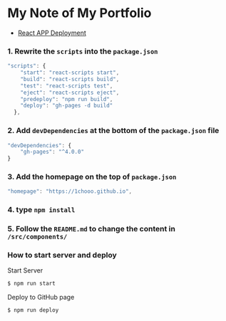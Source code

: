 # My Note of My Portfolio

- [React APP Deployment](https://create-react-app.dev/docs/deployment/)

### 1. Rewrite the `scripts` into the `package.json`

```js
"scripts": {
    "start": "react-scripts start",
    "build": "react-scripts build",
    "test": "react-scripts test",
    "eject": "react-scripts eject",
    "predeploy": "npm run build",
    "deploy": "gh-pages -d build"
  },
```

### 2. Add `devDependencies` at the bottom of the `package.json` file

```js
"devDependencies": {
    "gh-pages": "^4.0.0"
}
```

### 3. Add the homepage on the top of `package.json`

```js
"homepage": "https://1chooo.github.io",
```

### 4. type `npm install`

### 5. Follow the `README.md` to change the content in `/src/components/`

### How to start server and deploy

Start Server
```bash
$ npm run start
```

Deploy to GitHub page
```bash
$ npm run deploy
```